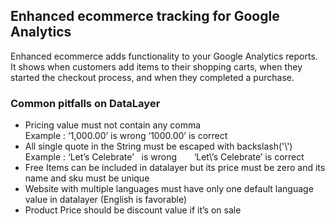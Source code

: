 ## Enhanced ecommerce tracking for Google Analytics
Enhanced ecommerce adds functionality to your Google Analytics reports. It shows when customers add items to their shopping carts, when they started the checkout process, and when they completed a purchase.

### Common pitfalls on DataLayer
* Pricing value must not contain any comma<br/>
 Example : ‘1,000.00’ is wrong ‘1000.00’ is correct
* All single quote in the String must be escaped with backslash('\\') <br/>
 Example : ‘Let’s Celebrate’   is wrong       ‘Let\’s Celebrate’ is correct
* Free Items can be included in datalayer but its price must be zero and its name and sku must be unique
* Website with multiple languages must have only one default language value in datalayer (English is favorable)
* Product Price should be discount value if it’s on sale
